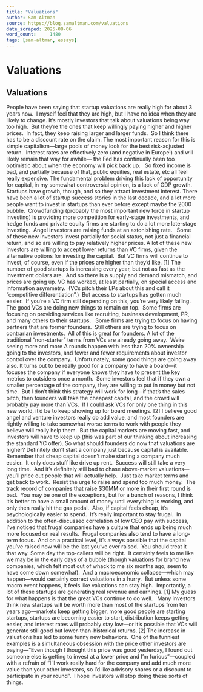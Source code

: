 ```yaml
---
title: "Valuations"
author: Sam Altman
source: https://blog.samaltman.com/valuations
date_scraped: 2025-08-06
word_count:     1480
tags: [sam-altman, essays]
---
```


# Valuations

## Valuations
People have been saying that startup valuations are really
high for about 3 years now.  I myself
feel that they are high, but I have no idea when they are likely to change.
It’s mostly investors that talk about valuations being way
too high.  But they’re the ones that keep
willingly paying higher and higher prices. 
In fact, they keep raising larger and larger funds.  So I think there has to be a discount rate on
the claim.
The most important reason for this is simple
capitalism—large pools of money look for the best risk-adjusted return.  Interest rates are effectively zero (and
negative in Europe!) and will likely remain that way for awhile— the Fed has
continually been too optimistic about when the economy will pick back up.   So fixed income is bad, and partially
because of that, public equities, real estate, etc all feel really expensive.
The fundamental problem driving this lack of opportunity for
capital, in my somewhat controversial opinion, is a lack of GDP growth.  Startups have growth, though, and so they
attract investment interest.
There have been a lot of startup success stories in the last
decade, and a lot more people want to invest in startups than ever before
except maybe the 2000 bubble. 
Crowdfunding (probably the most important new force in startup investing)
is providing more competition for early-stage investments, and hedge funds and
private equity firms are starting to do a lot more late-stage investing.  Angel investors are raising funds at an
astonishing rate.   Some of these new
investors invest partially for social status, not just a financial return, and
so are willing to pay relatively higher prices.
A lot of these new investors are willing to accept lower
returns than VC firms, given the alternative options for investing the
capital.  But VC firms will continue to
invest, of course, even if the prices are higher than they’d like. [1]
The number of good startups is increasing every year, but
not as fast as the investment dollars are. 
And so there is a supply and demand mismatch, and prices are going up.
VC has worked, at least partially, on special access and
information asymmetry.  (VCs pitch their
LPs about this and call it “competitive differentiation”.)  But access to startups has gotten much
easier.  If you’re a VC firm still
depending on this, you’re very likely failing. 
The good VCs are doing new things to remain on top.  Some firms are focusing on providing services
like recruiting, business development, PR, and many others to their startups.   Some firms are trying to focus on having
partners that are former founders.  Still
others are trying to focus on contrarian investments.  All of this is great for founders.
A lot of the traditional “non-starter” terms from VCs are
already going away.  We’re seeing more and more
A rounds happen with less than 20% ownership going to the investors, and fewer
and fewer requirements about investor control over the company.  Unfortunately, some good things are going
away also.
It turns out to be really good for a company to have a
board—it focuses the company if everyone knows they have to present the key
metrics to outsiders once a month.  Some
investors feel that if they own a smaller percentage of the company, they are
willing to put in money but not time. 
But I don’t think this strategy will work for long—if that’s the sales
pitch, then founders will take the cheapest capital, and the crowd will
probably pay more than VCs.  If I could
ask VCs for only one thing in this new world, it’d be to keep showing up for
board meetings. [2]
I believe good angel and venture investors really do add
value, and most founders are rightly willing to take somewhat worse terms to
work with people they believe will really help them.  But the capital markets are moving fast, and
investors will have to keep up (this was part of our thinking about increasing
the standard YC offer).
So what should founders do now that valuations are higher?
Definitely don’t start a company just because capital is
available.  Remember that cheap capital
doesn’t make starting a company much easier. 
It only does stuff like drive up rent. 
Success will still take a very long time.  And it’s definitely still bad to chase
above-market valuations—you’ll price out people that will actually help.  Just take market terms and get back to work. 
Resist the urge to raise and spend too much money.  The track record of companies that raise
$30MM or more in their first round is bad. 
You may be one of the exceptions, but for a bunch of reasons, I think
it’s better to have a small amount of money until everything is working, and
only then really hit the gas pedal. 
Also, if capital feels cheap, it’s psychologically easier to
spend.  It’s really important to stay
frugal.  In addition to the
often-discussed correlation of low CEO pay with success, I’ve noticed that
frugal companies have a culture that ends up being much more focused on real results.  Frugal companies also tend to have a
long-term focus.  And on a practical
level, it’s always possible that the capital you’ve raised now will be the last
you’ve ever raised.  You should treat it
that way.
Some day the top-callers will be right.  It certainly feels to me like we may be in
the early days of a bubble (though valuations for brand new companies, which
felt most out of whack to me six months ago, seem to have come down somewhat).  And a macroeconomic collapse—which may
happen—would certainly correct valuations in a hurry.  But unless some macro event happens, it feels
like valuations can stay high. 
Importantly, a lot of these startups are generating real revenue and
earnings.
[1] My guess for what happens is that the great VCs continue
to do well.   Many investors think new
startups will be worth more than most of the startups from ten years
ago—markets keep getting bigger, more good people are starting startups,
startups are becoming easier to start, distribution keeps getting easier, and
interest rates will probably stay low—or it’s possible that VCs will generate
still good but lower-than-historical returns.
[2] The increase in valuations has led to some funny new
behaviors.  One of the funniest examples
is a simultaneous obsession with the price other investors are paying—“Even
though I thought this price was good yesterday, I found out someone else is
getting to invest at a lower price and I’m furious”—coupled with a refrain of
“I’ll work really hard for the company and add much more value than your other
investors, so I’d like advisory shares or a discount to participate in your
round”.  I hope investors will stop doing
these sorts of things. 
